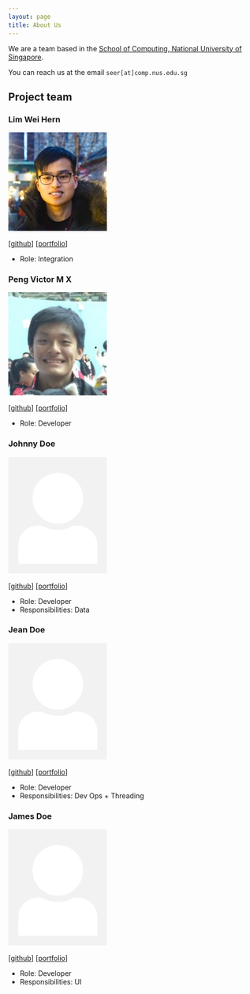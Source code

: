 ```yaml
---
layout: page
title: About Us
---
```


We are a team based in the [School of Computing, National University of Singapore](http://www.comp.nus.edu.sg).

You can reach us at the email `seer[at]comp.nus.edu.sg`

## Project team

### Lim Wei Hern

<img src="images/nrehiew.png" width="200px">

[[github](https://github.com/nrehiew)]
[[portfolio](team/nrehiew.md)]

* Role: Integration

### Peng Victor M X

<img src="images/victorpengmx.png" width="200px">

[[github](http://github.com/victorpengmx)]
[[portfolio](team/nrehiew.md)]

* Role: Developer

### Johnny Doe

<img src="images/johndoe.png" width="200px">

[[github](http://github.com/johndoe)] [[portfolio](team/nrehiew.md)]

* Role: Developer
* Responsibilities: Data

### Jean Doe

<img src="images/johndoe.png" width="200px">

[[github](http://github.com/johndoe)]
[[portfolio](team/nrehiew.md)]

* Role: Developer
* Responsibilities: Dev Ops + Threading

### James Doe

<img src="images/johndoe.png" width="200px">

[[github](http://github.com/johndoe)]
[[portfolio](team/nrehiew.md)]

* Role: Developer
* Responsibilities: UI
